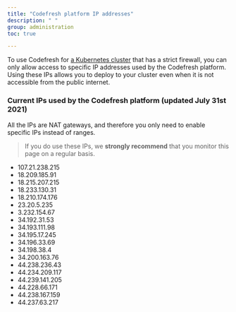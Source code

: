 ```yaml
---
title: "Codefresh platform IP addresses"
description: " "
group: administration
toc: true

---
```

To use Codefresh for [a Kubernetes cluster]({{site.baseurl}}/docs/deploy-to-kubernetes/add-kubernetes-cluster/) that has a strict firewall, you can only allow access to specific IP addresses used by the Codefresh platform. Using these IPs allows you to deploy to your cluster even when it is not accessible from the public internet.


### Current IPs used by the Codefresh platform (updated July 31st 2021)

All the IPs are NAT gateways, and therefore you only need to enable specific IPs instead of ranges.

>If you do use these IPs, we **strongly recommend** that you monitor this page on a regular basis.

- 107.21.238.215
- 18.209.185.91
- 18.215.207.215
- 18.233.130.31
- 18.210.174.176
- 23.20.5.235
- 3.232.154.67
- 34.192.31.53
- 34.193.111.98
- 34.195.17.245
- 34.196.33.69
- 34.198.38.4
- 34.200.163.76
- 44.238.236.43
- 44.234.209.117
- 44.239.141.205
- 44.228.66.171
- 44.238.167.159
- 44.237.63.217
 

